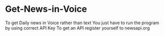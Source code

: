 # Get-News-in-Voice
To get Daily news in Voice rather than text
You just have to run the program by using correct API Key
To get an API register yourself to newsapi.org
